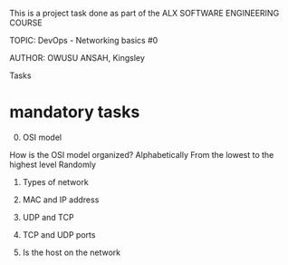 This is a project task done as part of the ALX SOFTWARE ENGINEERING COURSE

TOPIC: DevOps - Networking basics #0

AUTHOR: OWUSU ANSAH, Kingsley

Tasks

# mandatory tasks

0. OSI model

How is the OSI model organized?
Alphabetically
From the lowest to the highest level
Randomly

1. Types of network

2. MAC and IP address

3. UDP and TCP

4. TCP and UDP ports

5. Is the host on the network



